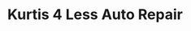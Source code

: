 ---
title: "Kurtis 4 Less Auto Repair"
url: /denver/kurtis-4-less-auto-repair/
shop: Autowerkstatt
---